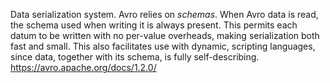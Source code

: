 Data serialization system. Avro relies on _schemas_. When Avro data is read, the schema used when writing it is always present. This permits each datum to be written with no per-value overheads, making serialization both fast and small. This also facilitates use with dynamic, scripting languages, since data, together with its schema, is fully self-describing.
https://avro.apache.org/docs/1.2.0/